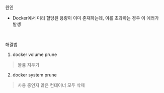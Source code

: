 원인
- Docker에서 미리 할당된 용량이 이미 존재하는데, 이를 초과하는 경우 이 에러가 발생


<br> 

해결법

1) docker volume prune
> 볼륨 지우기

2) docker system prune 
> 사용 중인지 않은 컨테이너 모두 삭제

